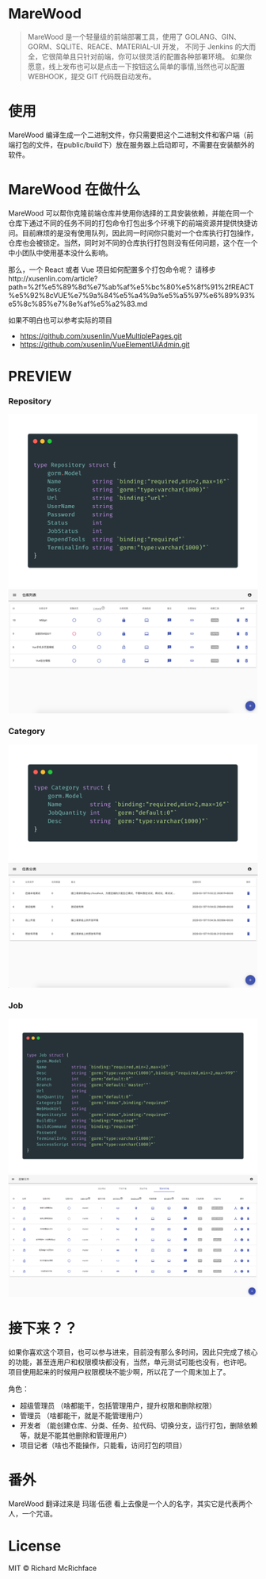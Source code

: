 # MareWood
>MareWood 是一个轻量级的前端部署工具，使用了 GOLANG、GIN、GORM、SQLITE、REACE、MATERIAL-UI 开发，
不同于 Jenkins 的大而全，它很简单且只针对前端，你可以很灵活的配置各种部署环境。
如果你愿意，线上发布也可以是点击一下按钮这么简单的事情,当然也可以配置 WEBHOOK，提交 GIT 代码既自动发布。




# 使用
MareWood 编译生成一个二进制文件，你只需要把这个二进制文件和客户端（前端打包的文件，在public/build下）放在服务器上启动即可，不需要在安装额外的软件。




# MareWood 在做什么
MareWood 可以帮你克隆前端仓库并使用你选择的工具安装依赖，并能在同一个仓库下通过不同的任务不同的打包命令打包出多个环境下的前端资源并提供快捷访问。目前麻烦的是没有使用队列，因此同一时间你只能对一个仓库执行打包操作，仓库也会被锁定。当然，同时对不同的仓库执行打包则没有任何问题，这个在一个中小团队中使用基本没什么影响。

那么，一个 React 或者 Vue 项目如何配置多个打包命令呢？
请移步http://xusenlin.com/article?path=%2f%e5%89%8d%e7%ab%af%e5%bc%80%e5%8f%91%2fREACT%e5%92%8cVUE%e7%9a%84%e5%a4%9a%e5%a5%97%e6%89%93%e5%8c%85%e7%8e%af%e5%a2%83.md

如果不明白也可以参考实际的项目

- https://github.com/xusenlin/VueMultiplePages.git
- https://github.com/xusenlin/VueElementUiAdmin.git




# PREVIEW

### Repository
![Repository](./preview/Repository.png)
![Repository](./preview/仓库.png)
### Category
![Category](./preview/Category.png)
![Category](./preview/分类.png)
### Job
![Job](./preview/Job.png)
![Job](./preview/任务.png)




# 接下来？？
如果你喜欢这个项目，也可以参与进来，目前没有那么多时间，因此只完成了核心的功能，甚至连用户和权限模块都没有，当然，单元测试可能也没有，也许吧。
项目使用起来的时候用户权限模块不能少啊，所以花了一个周末加上了。

角色：
- 超级管理员 （啥都能干，包括管理用户，提升权限和删除权限）
- 管理员 （啥都能干，就是不能管理用户）
- 开发者 （能创建仓库、分类、任务、拉代码、切换分支，运行打包，删除依赖等，就是不能其他删除和管理用户）
- 项目记者（啥也不能操作，只能看，访问打包的项目）



# 番外

MareWood 翻译过来是 玛瑞·伍德 看上去像是一个人的名字，其实它是代表两个人，一个咒语。



# License

MIT © Richard McRichface
